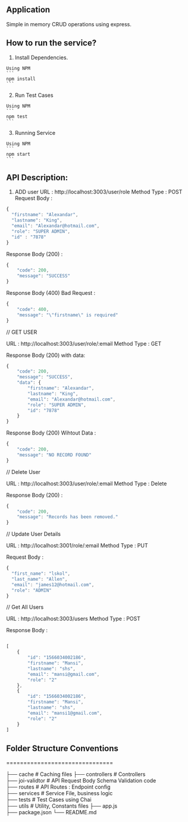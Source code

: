  ## Application
 
 Simple in memory CRUD operations using express.

 ## How to run the service?
  1. Install Dependencies. 
    
    Using NPM
    ```
    npm install
    ```
  2. Run Test Cases 
   
    Using NPM
    ```
    npm test
    ```  
  3. Running Service 
   
    Using NPM
    ```
    npm start
    ```  

## API Description: 

1. ADD user
URL : http://localhost:3003/user/role
Method Type : POST 
Request Body : 

```javascript
{
  "firstname": "Alexandar",
  "lastname": "King",
  "email": "Alexandar@hotmail.com",
  "role": "SUPER ADMIN",
  "id" : "7878"
}
```

Response Body (200) : 

```javascript
{
    "code": 200,
    "message": "SUCCESS"
}
```

Response Body (400) Bad Request : 

```javascript
{
    "code": 400,
    "message": "\"firstname\" is required"
}
```
// GET USER 

URL : http://localhost:3003/user/role/:email
Method Type : GET

Response Body (200) with data: 
```javascript
{
    "code": 200,
    "message": "SUCCESS",
    "data": {
        "firstname": "Alexandar",
        "lastname": "King",
        "email": "Alexandar@hotmail.com",
        "role": "SUPER ADMIN",
        "id": "7878"
    }
}
```

Response Body (200) Wihtout Data : 

```javascript
{
    "code": 200,
    "message": "NO RECORD FOUND"
}
```
// Delete User 

URL : http://localhost:3003/user/role/:email
Method Type : Delete

Response Body (200) :

```javascript
{
    "code": 200,
    "message": "Records has been removed."
}
```
// Update User Details 

URL : http://localhost:3001/role/:email
Method Type : PUT 

Request Body : 
```javascript
{
  "first_name": "lskol",
  "last_name": "Allen",
  "email": "james12@hotmail.com",
  "role": "ADMIN"
}
```
// Get All Users 

URL : http://localhost:3003/users
Method Type : POST 

Response Body : 
```javascript

[
    {
        "id": "1566034002186",
        "firstname": "Mansi",
        "lastname": "shs",
        "email": "mansi@gmail.com",
        "role": "2"
    },
    {
        "id": "1566034002186",
        "firstname": "Mansi",
        "lastname": "shs",
        "email": "mansi1@gmail.com",
        "role": "2"
    }
]
```

## Folder Structure Conventions
===============================

├── cache             # Caching files
├── controllers       # Controllers  
├── joi-validtor      # API Request Body Schema Validation code         
├── routes            # API Routes : Endpoint config  
├── services          # Service File, business logic     
├── tests             # Test Cases using Chai      
├── utils             # Utility, Constants files
├── app.js         
├── package.json
└── README.md




